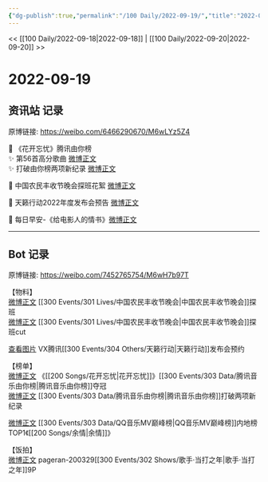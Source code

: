 ```yaml
---
{"dg-publish":true,"permalink":"/100 Daily/2022-09-19/","title":"2022-09-19","created":"2022-11-15T14:54:39.000+08:00","updated":"2023-01-09T17:24:38.751+08:00"}
---
```



<< [[100 Daily/2022-09-18\|2022-09-18]] | [[100 Daily/2022-09-20\|2022-09-20]] >>

# 2022-09-19

## 资讯站 记录

原博链接: https://weibo.com/6466290670/M6wLYz5Z4

🌟 《花开忘忧》腾讯由你榜  
✨ 第56首高分歌曲 [微博正文](https://m.weibo.cn/6466290670/4815467279552305)  
✨ 打破由你榜两项新纪录 [微博正文](https://m.weibo.cn/6466290670/4815467472225198)

🌟 中国农民丰收节晚会探班花絮 [微博正文](https://m.weibo.cn/6466290670/4815491790804936)

🌟 天籁行动2022年度发布会预告 [微博正文](https://m.weibo.cn/6466290670/4815511030335776)

🌟 每日早安-《给电影人的情书》[微博正文](https://m.weibo.cn/6466290670/4815332554311204)

---
## Bot 记录

原博链接: https://weibo.com/7452765754/M6wH7b97T

【物料】  
[微博正文](https://m.weibo.cn/7298805480/4815351832117537) [[300 Events/301 Lives/中国农民丰收节晚会\|中国农民丰收节晚会]]探班  
[微博正文](https://m.weibo.cn/6466290670/4815491790804936) [[300 Events/301 Lives/中国农民丰收节晚会\|中国农民丰收节晚会]]探班cut

[查看图片](https://wx1.sinaimg.cn/large/0088n2Pggy1h6cc2xsl1lj30u01c4k1d.jpg) VX腾讯[[300 Events/304 Others/天籁行动\|天籁行动]]发布会预约

【榜单】  
[微博正文](https://m.weibo.cn/6733257358/4815433917793084) 《[[200 Songs/花开忘忧\|花开忘忧]]》[[300 Events/303 Data/腾讯音乐由你榜\|腾讯音乐由你榜]]夺冠  
[微博正文](https://m.weibo.cn/6733257358/4815437595938123) [[300 Events/303 Data/腾讯音乐由你榜\|腾讯音乐由你榜]]打破两项新纪录

[微博正文](https://m.weibo.cn/2169129705/4815434870428998) [[300 Events/303 Data/QQ音乐MV巅峰榜\|QQ音乐MV巅峰榜]]内地榜TOP1《[[200 Songs/余情\|余情]]》

【饭拍】  
[微博正文](https://m.weibo.cn/7633014126/4815382375045686) pageran-200329[[300 Events/302 Shows/歌手·当打之年\|歌手·当打之年]]9P

